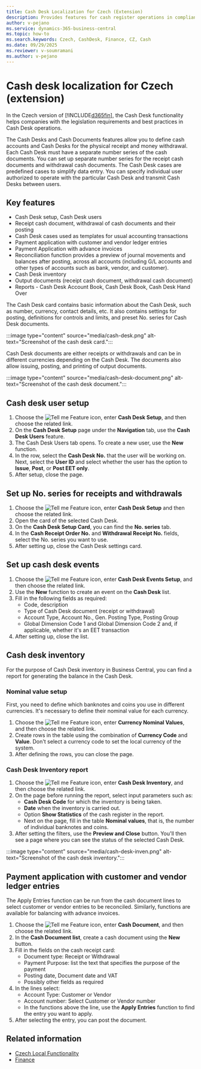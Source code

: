 ```yaml
---
title: Cash Desk Localization for Czech (Extension)  
description: Provides features for cash register operations in compliance with Czech legislation and best practices for Microsoft Dynamics 365 Business Central.
author: v-pejano
ms.service: dynamics-365-business-central
ms.topic: how-to
ms.search.keywords: Czech, CashDesk, Finance, CZ, Cash
ms.date: 09/29/2025
ms.reviewer: v-soumramani
ms.author: v-pejano
---
```


# Cash desk localization for Czech (extension)

In the Czech version of [!INCLUDE[d365fin](../../includes/d365fin_md.md)], the Cash Desk functionality helps companies with the legislation requirements and best practices in Cash Desk operations.

The Cash Desks and Cash Documents features allow you to define cash accounts and Cash Desks for the physical receipt and money withdrawal. Each Cash Desk must have a separate number series of the cash documents. You can set up separate number series for the receipt cash documents and withdrawal cash documents. The Cash Desk cases are predefined cases to simplify data entry. You can specify individual user authorized to operate with the particular Cash Desk and transmit Cash Desks between users.

## Key features

- Cash Desk setup, Cash Desk users
- Receipt cash document, withdrawal of cash documents and their posting
- Cash Desk cases used as templates for usual accounting transactions
- Payment application with customer and vendor ledger entries
- Payment Application with advance invoices
- Reconciliation function provides a preview of journal movements and balances after posting, across all accounts (including G/L accounts and other types of accounts such as bank, vendor, and customer).
- Cash Desk inventory
- Output documents (receipt cash document, withdrawal cash document)
- Reports - Cash Desk Account Book, Cash Desk Book, Cash Desk Hand Over

The Cash Desk card contains basic information about the Cash Desk, such as number, currency, contact details, etc. It also contains settings for posting, definitions for controls and limits, and preset No. series for Cash Desk documents.

:::image type="content" source="media/cash-desk.png" alt-text="Screenshot of the cash desk card.":::

Cash Desk documents are either receipts or withdrawals and can be in different currencies depending on the Cash Desk. The documents also allow issuing, posting, and printing of output documents.

:::image type="content" source="media/cash-desk-document.png" alt-text="Screenshot of the cash desk document.":::

## Cash desk user setup

1. Choose the ![Tell me Feature](../../media/ui-search/search_small.png "Tell me what you want to do") icon, enter **Cash Desk Setup**, and then choose the related link.
1. On the **Cash Desk Setup** page under the **Navigation** tab, use the **Cash Desk Users** feature.
1. The Cash Desk Users tab opens. To create a new user, use the **New** function.
1. In the row, select the **Cash Desk No.** that the user will be working on. Next, select the **User ID** and select whether the user has the option to **Issue**, **Post**, or **Post EET only**.
1. After setup, close the page.

## Set up No. series for receipts and withdrawals

1. Choose the ![Tell me Feature](../../media/ui-search/search_small.png "Tell me what you want to do") icon, enter **Cash Desk Setup** and then choose the related link.
1. Open the card of the selected Cash Desk.
1. On the **Cash Desk Setup Card**, you can find the **No. series** tab.
1. In the **Cash Receipt Order No.** and **Withdrawal Receipt No.** fields, select the No. series you want to use.
1. After setting up, close the Cash Desk settings card.

## Set up cash desk events

1. Choose the ![Tell me Feature](../../media/ui-search/search_small.png "Tell me what you want to do") icon, enter **Cash Desk Events Setup**, and then choose the related link.
1. Use the **New** function to create an event on the **Cash Desk** list.
1. Fill in the following fields as required:
    - Code, description
    - Type of Cash Desk document (receipt or withdrawal)
    - Account Type, Account No., Gen. Posting Type, Posting Group
    - Global Dimension Code 1 and Global Dimension Code 2 and, if applicable, whether it's an EET transaction
1. After setting up, close the list.

## Cash desk inventory

For the purpose of Cash Desk inventory in Business Central, you can find a report for generating the balance in the Cash Desk.

### Nominal value setup

First, you need to define which banknotes and coins you use in different currencies. It's necessary to define their nominal value for each currency.

1. Choose the ![Tell me Feature](../../media/ui-search/search_small.png "Tell me what you want to do") icon, enter **Currency Nominal Values**, and then choose the related link.
1. Create rows in the table using the combination of **Currency Code** and **Value**. Don't select a currency code to set the local currency of the system.
1. After defining the rows, you can close the page.

### Cash Desk Inventory report

1. Choose the ![Tell me Feature](../../media/ui-search/search_small.png "Tell me what you want to do") icon, enter **Cash Desk Inventory**, and then choose the related link.
1. On the page before running the report, select input parameters such as:
    - **Cash Desk Code** for which the inventory is being taken.
    - **Date** when the inventory is carried out.
    - Option **Show Statistics** of the cash register in the report.
    - Next on the page, fill in the table **Nominal values**, that is, the number of individual banknotes and coins.
1. After setting the filters, use the **Preview and Close** button. You'll then see a page where you can see the status of the selected Cash Desk.

:::image type="content" source="media/cash-desk-inven.png" alt-text="Screenshot of the cash desk inventory.":::

## Payment application with customer and vendor ledger entries

The Apply Entries function can be run from the cash document lines to select customer or vendor entries to be reconciled. Similarly, functions are available for balancing with advance invoices.

1. Choose the ![Tell me Feature](../../media/ui-search/search_small.png "Tell me what you want to do") icon, enter **Cash Document**, and then choose the related link.
1. In the **Cash Document list**, create a cash document using the **New** button.
1. Fill in the fields on the cash receipt card:
    - Document type: Receipt or Withdrawal
    - Payment Purpose: list the text that specifies the purpose of the payment
    - Posting date, Document date and VAT
    - Possibly other fields as required
1. In the lines select:
    - Account Type: Customer or Vendor
    - Account number: Select Customer or Vendor number
    - In the functions above the line, use the **Apply Entries** function to find the entry you want to apply.
1. After selecting the entry, you can post the document.

## Related information

- [Czech Local Functionality](czech-local-functionality.md)  
- [Finance](../../finance.md)
